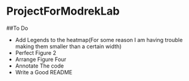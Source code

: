 # ProjectForModrekLab


##To Do 
- Add Legends to the heatmap(For some reason I am having trouble making them smaller than a certain width)
- Perfect Figure 2
- Arrange Figure Four
- Annotate The code
- Write a Good README
